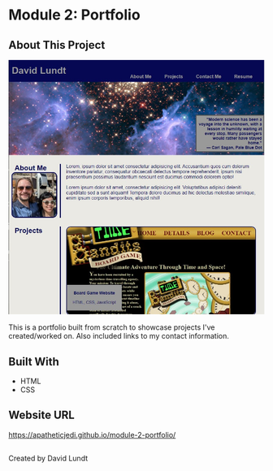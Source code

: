 # Module 2: Portfolio

## About This Project

![Portfolio Screen Shot](./Assets/images/Screenshot%202022-07-26%20135620.jpg)

This is a portfolio built from scratch to showcase projects I've created/worked on. Also included links to my contact information.

## Built With

* HTML
* CSS

## Website URL

https://apatheticjedi.github.io/module-2-portfolio/

##
Created by David Lundt